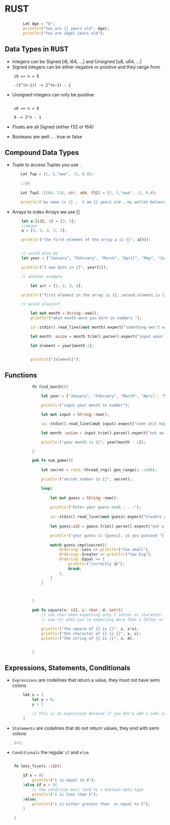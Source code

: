 # RUST

### 

```RUST
        Let Age = "6";
        println!("You are {} years old", Age);
        println!("You are {Age} years old");
```

## Data Types in RUST

- Integers can be Signed [i8, i64, ...] and Unsigned [u8, u64, ...]
- Signed integers can be either negative or positive and they range from
``` Caveman
    i8 => n = 8

    -(2^(n-1)) -> 2^(n-1) - 1
```

- Unsigned integers can only be positive 
``` caveman

    u8 => n = 8

    0 -> 2^n - 1
```

- Floats are all Signed (either f32 or f64)

- Booleans are well .. . true or false

## Compound Data Types
- Tuple
 to access Tuples you use .
 ``` RUST
        Let Tup = (1, 2,"ewa", -5, 9.4);
        
        //OR

        Let Tup2 :(164, 132, str, u64, f32) = (1, 2,"ewa", -5, 9.4);

        println!("my name is {} ,  I am {} years old , my wallet balance is ${}", tup.2, tup.1, tup.4);
 ```
- Arrays
    to index Arrays we use []
    ``` RUST
        let a:[i32, 5] = [3: 5];
        //means
        a = [3, 3, 3, 3, 3];

        println!("the first element of the array a is {}", a[0]);


        // could also be 
        let year = ["January", "February", "March", "April", "May", "June", "July","August", "September", "October", "November", "December"]; 

        println!("I was born in {}", year[6]);

        // another example

            let arr = [1, 2, 3, 4];

        println!("first element in the array is {}, second element is {}, third element is {}, fourth element is {}", arr[0], arr[1], arr[2], arr[3]);

        // quick playject

            let mut month = String::new();
            println!("what month were you born in numbers ");

            io::stdin().read_line(&mut month).expect("something wen't wrong");

            let month: usize = month.trim().parse().expect("input wasn't a number");

            let element = year[month-1];


            println!("{element}");
    ```

## Functions

```RUST
            fn find_month(){

                let year = ["January", "February", "March", "April", "May", "June", "July","August", "September", "October", "November", "December"];

                println!("input your month in number");

                let mut input = String::new();

                io::stdin().read_line(&mut input).expect("some shit happened");

                let month :usize = input.trim().parse().expect("not an integer");

                println!("your month is {}", year[month - 1]);

            }

            pub fn num_game(){   
                
                let secret = rand::thread_rng().gen_range(1..=100);

                println!("secret number is {}", secret);

                loop{
                    
                    let mut guess = String::new();
                
                    println!("Enter your guess noob . . .");
                    
                    io::stdin().read_line(&mut guess).expect("trouble getting your guess");
                
                    let guess:u32 = guess.trim().parse().expect("not a signed number");

                    println!("your guess is {guess}, so you guessed ");
                
                    match guess.cmp(&secret){
                        Ordering::Less => println!("too small"),
                        Ordering::Greater => println!("too big"),
                        Ordering::Equal => {
                            println!("correctly 😀");
                            break; 
                        },
                    }
                }



            }

            pub fn square(x: i32, c: char, d: &str){
                // use char when expecting only 1 letter or character || use single quotes for char ''
                // use str when you're expecting more than 1 letter or character || use double quotes "" for strings 

                println!("the square of {} is {}", x, x*x);
                println!("the character of {} is {}", x, c);
                println!("the string of {} is {}", x, d);


            }


```

## Expressions, Statements, Conditionals

- `Expressions` are codelines that return a value, they must not have semi colons

```RUST
        let x = {
            let y = 6;
            y + 1

            // this is an expression because if you don'y add a semi colon it'll return a value
        }
```

- `Statements` are codelines that do not return values, they end with semi colons

```RUST
    5+3;
```

- `Conditionals` the regular `if` and `else` 

```RUST

    fn less_five(x :i32){

        if x = 0{
            println!("x is equal to 0");
        }else if x < 5{
            // the condition must lead to a boolean data type
            println!("x is less than 5");
        }else{
            println!("x is either greater than  or equal to 5");
        }

    }

```
